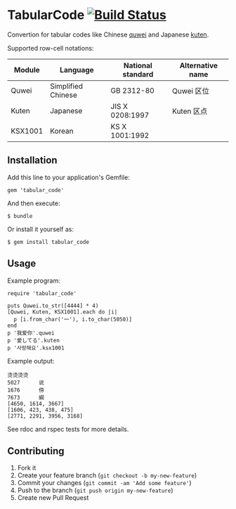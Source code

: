 # TabularCode [![Build Status](https://api.travis-ci.org/watashi/tabular_code.png?branch=master)](https://travis-ci.org/watashi/tabular_code)

Convertion for tabular codes like
Chinese [quwei](http://zh.wikipedia.org/wiki/%E5%8C%BA%E4%BD%8D%E7%A0%81_%28%E5%9B%BD%E6%A0%87%29)
and
Japanese [kuten](http://ja.wikipedia.org/wiki/JIS_X_0208).

Supported row-cell notations:

| Module  | Language           | National standard | Alternative name |
|---------|--------------------|-------------------|------------------|
| Quwei   | Simplified Chinese | GB 2312-80        | Quwei 区位       |
| Kuten   | Japanese           | JIS X 0208:1997   | Kuten 区点       |
| KSX1001 | Korean             | KS X 1001:1992    |                  |

## Installation

Add this line to your application's Gemfile:

    gem 'tabular_code'

And then execute:

    $ bundle

Or install it yourself as:

    $ gem install tabular_code

## Usage

Example program:

    require 'tabular_code'

    puts Quwei.to_str([4444] * 4)
    [Quwei, Kuten, KSX1001].each do |i|
      p [i.from_char('一'), i.to_char(5050)]
    end
    p '我爱你'.quwei
    p '愛してる'.kuten
    p '사랑해요'.ksx1001

Example output:

    烫烫烫烫
    5027	  说
    1676	  傍
    7673	  綱
    [4650, 1614, 3667]
    [1606, 423, 438, 475]
    [2771, 2291, 3956, 3168]

See rdoc and rspec tests for more details.

## Contributing

1. Fork it
2. Create your feature branch (`git checkout -b my-new-feature`)
3. Commit your changes (`git commit -am 'Add some feature'`)
4. Push to the branch (`git push origin my-new-feature`)
5. Create new Pull Request
